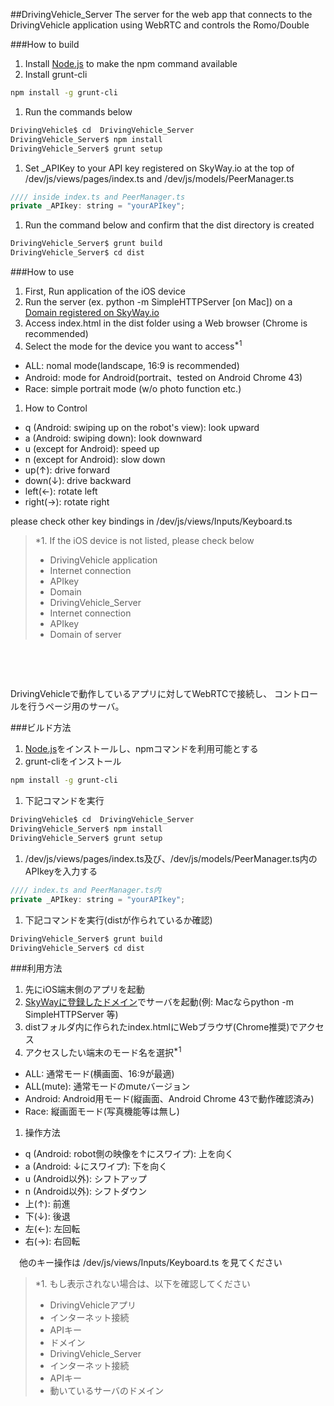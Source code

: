 ##DrivingVehicle_Server
The server for the web app that connects to the DrivingVehicle application using WebRTC and controls the Romo/Double

###How to build
 1. Install [Node.js](https://nodejs.org/) to make the npm command available
 1. Install grunt-cli
 
 ```bash
 npm install -g grunt-cli
 ```
 
 1. Run the commands below
 
  ```bash
  DrivingVehicle$ cd  DrivingVehicle_Server
  DrivingVehicle_Server$ npm install
  DrivingVehicle_Server$ grunt setup
  ```

 1. Set _APIKey to your API key registered on SkyWay.io at the top of /dev/js/views/pages/index.ts and /dev/js/models/PeerManager.ts
 
 ```javascript
 //// inside index.ts and PeerManager.ts
 private _APIkey: string = "yourAPIkey";
 ```
 
 1. Run the command below and confirm that the dist directory is created

  ```bash
  DrivingVehicle_Server$ grunt build
  DrivingVehicle_Server$ cd dist
  ```

###How to use
 1. First, Run application of the iOS device
 1. Run the server (ex. python -m SimpleHTTPServer [on Mac]) on a [Domain registered on SkyWay.io](https://skyway.io/ds/)
 1. Access index.html in the dist folder using a Web browser (Chrome is recommended)
 1. Select the mode for the device you want to access<sup>*1</sup>
  - ALL: nomal mode(landscape, 16:9 is recommended)
  - Android: mode for Android(portrait、tested on Android Chrome 43)
  - Race: simple portrait mode (w/o photo function etc.)
 1. How to Control
  - q (Android: swiping up on the robot's view): look upward
  - a (Android: swiping down): look downward
  - u (except for Android): speed up
  - n (except for Android): slow down
  - up(↑): drive forward
  - down(↓): drive backward
  - left(←): rotate left
  - right(→): rotate right
  
  please check other key bindings in /dev/js/views/Inputs/Keyboard.ts

> *1. If the iOS device is not listed, please check below
>   - DrivingVehicle application
>    - Internet connection
>    - APIkey
>    - Domain
>   - DrivingVehicle_Server
>    - Internet connection
>    - APIkey
>    - Domain of server

　
---

DrivingVehicleで動作しているアプリに対してWebRTCで接続し、 コントロールを行うページ用のサーバ。

###ビルド方法
 1. [Node.js](https://nodejs.org/)をインストールし、npmコマンドを利用可能とする
 1. grunt-cliをインストール
 
 ```bash
 npm install -g grunt-cli
 ```
 
 1. 下記コマンドを実行

  ```bash
  DrivingVehicle$ cd  DrivingVehicle_Server
  DrivingVehicle_Server$ npm install
  DrivingVehicle_Server$ grunt setup
  ```

 1. /dev/js/views/pages/index.ts及び、/dev/js/models/PeerManager.ts内のAPIkeyを入力する
 
 ```javascript
 //// index.ts and PeerManager.ts内
 private _APIkey: string = "yourAPIkey";
 ```
 
 1. 下記コマンドを実行(distが作られているか確認)

  ```bash
  DrivingVehicle_Server$ grunt build
  DrivingVehicle_Server$ cd dist
  ```

###利用方法
 1. 先にiOS端末側のアプリを起動
 1. [SkyWayに登録したドメイン](https://skyway.io/ds/)でサーバを起動(例: Macならpython -m SimpleHTTPServer 等)
 1. distフォルダ内に作られたindex.htmlにWebブラウザ(Chrome推奨)でアクセス
 1. アクセスしたい端末のモード名を選択<sup>*1</sup>
  - ALL: 通常モード(横画面、16:9が最適)
  - ALL(mute): 通常モードのmuteバージョン
  - Android: Android用モード(縦画面、Android Chrome 43で動作確認済み)
  - Race: 縦画面モード(写真機能等は無し)
 1. 操作方法
  - q (Android: robot側の映像を↑にスワイプ): 上を向く
  - a (Android: ↓にスワイプ): 下を向く
  - u (Android以外): シフトアップ
  - n (Android以外): シフトダウン
  - 上(↑): 前進
  - 下(↓): 後退
  - 左(←): 左回転
  - 右(→): 右回転
  
　他のキー操作は /dev/js/views/Inputs/Keyboard.ts を見てください

> *1. もし表示されない場合は、以下を確認してください
>  - DrivingVehicleアプリ
>   - インターネット接続
>   - APIキー
>   - ドメイン
>  - DrivingVehicle_Server
>   - インターネット接続
>   - APIキー
>   - 動いているサーバのドメイン
